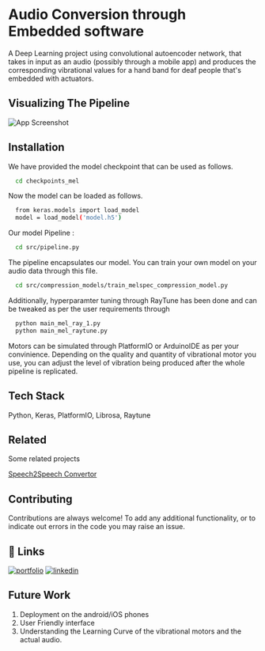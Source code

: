
#  Audio Conversion through Embedded software

A Deep Learning project using convolutional autoencoder network, that takes in input as an audio (possibly through a mobile app)
and produces the corresponding vibrational values for a hand band for deaf people that's embedded with actuators. 

 


## Visualizing The Pipeline

![App Screenshot](https://i.postimg.cc/wvJqyTxj/Screenshot-2024-08-03-172900.png)


## Installation


We have provided the model checkpoint that can be used as follows.

```bash
  cd checkpoints_mel
```
Now the model can be loaded as follows.

```bash
  from keras.models import load_model
  model = load_model('model.h5')
```
Our model Pipeline : 
```bash
  cd src/pipeline.py
```

The pipeline encapsulates our model. 
You can train your own model on your audio data through this file.

```bash
  cd src/compression_models/train_melspec_compression_model.py
```

Additionally, hyperparamter tuning through RayTune has been done and can be tweaked as per the user requirements through 

```bash
  python main_mel_ray_1.py
  python main_mel_raytune.py

```

Motors can be simulated through PlatformIO or ArduinoIDE as per your convinience. Depending on the quality and quantity of vibrational motor you use, you can adjust the level of vibration being produced after the whole pipeline is replicated. 


## Tech Stack

Python, Keras, PlatformIO, Librosa, Raytune


## Related

Some related projects

[Speech2Speech Convertor](https://github.com/RitulAgarwal/DiffAudTrRepo)




## Contributing


Contributions are always welcome!
To add any additional functionality, or to indicate out errors in the code you may raise an issue. 
## 🔗 Links
[![portfolio](https://img.shields.io/badge/my_portfolio-000?style=for-the-badge&logo=ko-fi&logoColor=white)](https://ritulagarwal.github.io/portfolio/)
[![linkedin](https://img.shields.io/badge/linkedin-0A66C2?style=for-the-badge&logo=linkedin&logoColor=white)](https://www.linkedin.com/in/ritul-agarwal1702/)



## Future Work

1. Deployment on the android/iOS phones 
2. User Friendly interface
3. Understanding the Learning Curve of the vibrational motors and the actual audio. 

